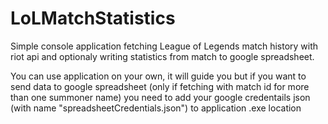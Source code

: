 # LoLMatchStatistics
Simple console application fetching League of Legends match history with riot api and optionaly writing statistics from match to google spreadsheet.

You can use application on your own, it will guide you but if you want to send data to google spreadsheet (only if fetching with match id for more than one summoner name) you need to add your google credentails json (with name "spreadsheetCredentials.json") to application .exe location
